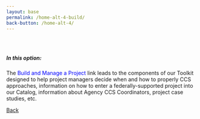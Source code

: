 ```yaml
---
layout: base
permalink: /home-alt-4-build/
back-button: /home-alt-4/
---
```

<div class="usa-grid" style="margin-bottom: 25em;">
<h5 style="padding-top: 3em;">In this option:</h5>
<p>The <span style="color: blue;">Build and Manage a Project</span> link leads to the components of our Toolkit designed to help project managers decide when and how to properly CCS approaches, information on how to enter a federally-supported project into our Catalog, information about Agency CCS Coordinators, project case studies, etc.</p>
<a class="usa-button" href="{{ page.back-button | prepend: site.baseurl }}">Back</a>
</div>
